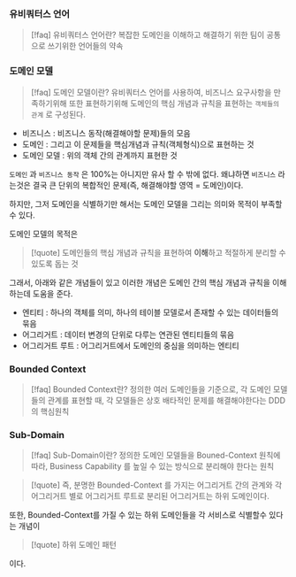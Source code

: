

### 유비쿼터스 언어

> [!faq] 유비쿼터스 언어란?
> 복잡한 도메인을 이해하고 해결하기 위한 팀이 공통으로 쓰기위한 언어들의 약속

### 도메인 모델


> [!faq] 도메인 모델이란?
> 유비쿼터스 언어를 사용하여,  비즈니스 요구사항을 만족하기위해 또한 표현하기위해
> 도메인의 핵심 개념과 규칙을 표현하는 `객체들의 관계` 로 구성된다.

- 비즈니스 : 비즈니스 동작(해결해야할 문제)들의 모음
- 도메인 : 그리고 이 문제들을 핵심개념과 규칙(객체형식)으로 표현하는 것
- 도메인 모델 : 위의 객체 간의 관계까지 표현한 것


`도메인` 과 `비즈니스 동작` 은 100%는 아니지만 유사 할 수 밖에 없다.
왜냐하면 `비즈니스` 라는것은 결국 큰 단위의 복합적인 문제(즉, 해결해야할 영역 = 도메인)이다.

하지만, 그저 도메인을 식별하기만 해서는 도메인 모델을 그리는 의미와 목적이 부족할 수 있다.

도메인 모델의 목적은

> [!quote] 도메인들의 핵심 개념과 규칙을 표현하여 **이해**하고 적절하게 분리할 수 있도록 돕는 것

그래서, 아래와 같은 개념들이 있고 이러한 개념은 도메인 간의 핵심 개념과 규칙을 이해하는데 도움을 준다.

- 엔티티 : 하나의 객체를 의미, 하나의 테이블 모델로서 존재할 수 있는 데이터들의 묶음
- 어그리거트 : 데이터 변경의 단위로 다루는 연관된 엔티티들의 묶음
- 어그리거트 루트 : 어그리거트에서 도메인의 중심을 의미하는 엔티티

### Bounded Context


> [!faq] Bounded Context란?
> 정의한 여러 도메인들을 기준으로, 각 도메인 모델들의 관계를 표현할 때,
> 각 모델들은 상호 배타적인 문제를 해결해야한다는 DDD의 핵심원칙


### Sub-Domain


> [!faq] Sub-Domain이란?
> 정의한 도메인 모델들을 Bouned-Context 원칙에 따라,
> Business Capability 를 높일 수 있는 방식으로 분리해야 한다는 원칙


> [!quote] 즉, 분명한 Bounded-Context 를 가지는 어그리거트 간의 관계와 각 어그리거트 별로 어그리거트 루트로 분리된 어그리거트는 하위 도메인이다.


또한, Bounded-Context를 가질 수 있는 하위 도메인들을 각 서비스로 식별할수 있다는 개념이

> [!quote] 하위 도메인 패턴

이다.


